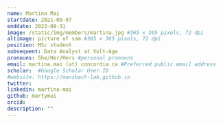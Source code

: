 ```yaml
---
name: Martina Mai
startdate: 2021-09-07
enddate: 2023-08-31
image: /static/img/members/martina.jpg #365 x 365 pixels, 72 dpi
altimage: picture of sam #365 x 365 pixels, 72 dpi
position: MSc student
subsequent: Data Analyst at Volt-Age
pronouns: She/Her/Hers #personal pronouns
email: martina.mai (at) concordia.ca #Preferred public email address
scholar:  #Google Scholar User ID
#website: https://mansbach-lab.github.io
twitter: 
linkedin: martina-mai
github: martymai
orcid: 
description: ""
---
```


